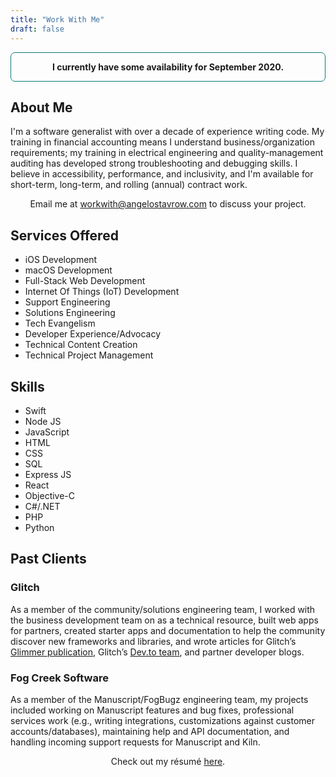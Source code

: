 ```yaml
---
title: "Work With Me"
draft: false
---
```


<p style="border:1px solid #0d7b76;border-radius:0.5em;padding:1em;text-align:center"><strong>I currently have some availability for September 2020.</strong></p>

## About Me

I'm a software generalist with over a decade of experience writing code. My training in financial accounting means I understand business/organization requirements; my training in electrical engineering and quality-management auditing has developed strong troubleshooting and debugging skills. I believe in accessibility, performance, and inclusivity, and I'm available for short-term, long-term, and rolling (annual) contract work.

<p style="text-align:center">Email me at <a href="mailto:workwith@angelostavrow.com">workwith@angelostavrow.com</a> to discuss your project.</p>

## Services Offered

<ul class="multicol-2">
  <li>iOS Development</li>
  <li>macOS Development</li>
  <li>Full-Stack Web Development</li>
  <li>Internet Of Things (IoT) Development</li>
  <li>Support Engineering</li>
  <li>Solutions Engineering</li>
  <li>Tech Evangelism</li>
  <li>Developer Experience/Advocacy</li>
  <li>Technical Content Creation</li>
  <li>Technical Project Management</li>
</ul>

## Skills

<ul class="multicol-3">
  <li>Swift</li>
  <li>Node JS</li>
  <li>JavaScript</li>
  <li>HTML</li>
  <li>CSS</li>
  <li>SQL</li>
  <li>Express JS</li>
  <li>React</li>
  <li>Objective-C</li>
  <li>C#/.NET</li>
  <li>PHP</li>
  <li>Python</li>
</ul>

## Past Clients

<section class="multicol-2">
  <h3 class="col">Glitch</h3>
  <p>As a member of the community/solutions engineering team, I worked with the business development team on as a technical resource, built web apps for partners, created starter apps and documentation to help the community discover new frameworks and libraries, and wrote articles for Glitch’s <a href="https://glitch.com/glimmer">Glimmer publication</a>, Glitch’s <a href="https://dev.to/glitch">Dev.to team</a>, and partner developer blogs.</p>
  <h3 class="col">Fog Creek Software</h3>
  <p>As a member of the Manuscript/FogBugz engineering team, my projects included working on Manuscript features and bug fixes, professional services work (e.g., writing integrations, customizations against customer accounts/databases), maintaining help and API documentation, and handling incoming support requests for Manuscript and Kiln.</p>
</section>

<p style="text-align:center">Check out my r&eacute;sum&eacute; <a href="/resources/resume.pdf">here</a>.</p>